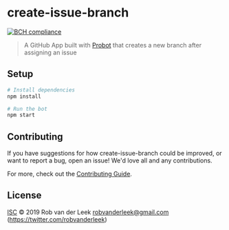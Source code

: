 # create-issue-branch

[![BCH compliance](https://bettercodehub.com/edge/badge/robvanderleek/create-issue-branch?branch=master)](https://bettercodehub.com/)

> A GitHub App built with [Probot](https://github.com/probot/probot) that creates a new branch after assigning an issue

## Setup

```sh
# Install dependencies
npm install

# Run the bot
npm start
```

## Contributing

If you have suggestions for how create-issue-branch could be improved, or want to report a bug, open an issue! We'd love all and any contributions.

For more, check out the [Contributing Guide](CONTRIBUTING.md).

## License

[ISC](LICENSE) © 2019 Rob van der Leek <robvanderleek@gmail.com> (https://twitter.com/robvanderleek)
